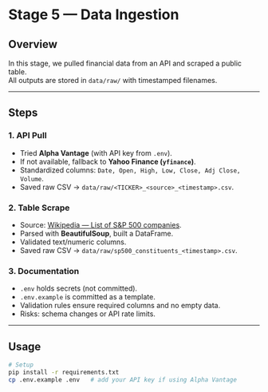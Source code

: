 # Stage 5 — Data Ingestion

## Overview
In this stage, we pulled financial data from an API and scraped a public table.  
All outputs are stored in `data/raw/` with timestamped filenames.

---

## Steps

### 1. API Pull
- Tried **Alpha Vantage** (with API key from `.env`).
- If not available, fallback to **Yahoo Finance (`yfinance`)**.
- Standardized columns: `Date, Open, High, Low, Close, Adj Close, Volume`.
- Saved raw CSV → `data/raw/<TICKER>_<source>_<timestamp>.csv`.

### 2. Table Scrape
- Source: [Wikipedia — List of S&P 500 companies](https://en.wikipedia.org/wiki/List_of_S%26P_500_companies).
- Parsed with **BeautifulSoup**, built a DataFrame.
- Validated text/numeric columns.
- Saved raw CSV → `data/raw/sp500_constituents_<timestamp>.csv`.

### 3. Documentation
- `.env` holds secrets (not committed).  
- `.env.example` is committed as a template.  
- Validation rules ensure required columns and no empty data.  
- Risks: schema changes or API rate limits.

---

## Usage
```bash
# Setup
pip install -r requirements.txt
cp .env.example .env   # add your API key if using Alpha Vantage
